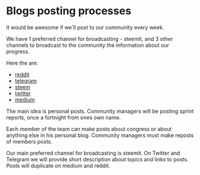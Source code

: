 # Blogs posting processes

It would be awesome if we'll post to our community every week.

We have 1 preferred channel for broadcasting - steemit, and 3 other channels to broadcast to the community the information about our progress.

Here the are:

- [reddit](https://www.reddit.com/r/cybercongress/)
- [telegram](https://t.me/cybercongress)
- [steem](https://steemit.com/@cybercongress)
- [twitter](https://twitter.com/cyber_devs)
- [medium](https://medium.com/cyber-congress)

The main idea is personal posts. Community managers will be posting sprint reports, once a fortnight from ones own name.

Each member of the team can make posts about congress or about anything else in his personal blog. Community managers must make reposts of members posts.

Our main preferred channel for broadcasting is steemit. On Twitter and Telegram we will provide short description about
topics and links to posts. Posts will duplicate on medium and reddit.
